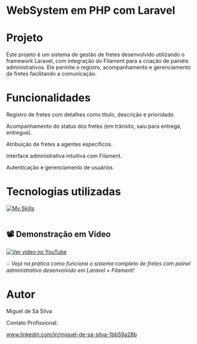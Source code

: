 # WebSystem em PHP com Laravel

# Projeto

Este projeto é um sistema de gestão de fretes desenvolvido utilizando o framework Laravel, com integração do Filament para a criação de painéis administrativos. Ele permite o registro, acompanhamento e gerenciamento de fretes facilitando a comunicação.
# Funcionalidades

Registro de fretes com detalhes como título, descrição e prioridade.

Acompanhamento do status dos fretes (em trânsito, saiu para entrega, entregue).

Atribuição de fretes a agentes específicos.

Interface administrativa intuitiva com Filament.

Autenticação e gerenciamento de usuários.


# Tecnologias utilizadas

[![My Skills](https://skillicons.dev/icons?i=php,mysql,vscode,html,css,laravel,postman)](https://skillicons.dev)<br><br>

## 📽️ Demonstração em Vídeo

[![Ver vídeo no YouTube](https://img.youtube.com/vi/1gKf0p0Tj3Q/0.jpg)](https://www.youtube.com/watch?v=1gKf0p0Tj3Q)

💡 *Veja na prática como funciona o sistema completo de fretes com painel administrativo desenvolvido em Laravel + Filament!*


# Autor
Miguel de Sá Silva

Contato Profissional: 

www.linkedin.com/in/miguel-de-sá-silva-1bb59a28b



